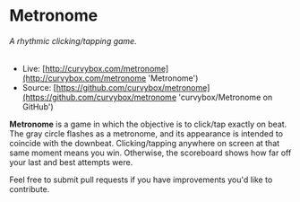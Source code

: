 # Metronome

###### A rhythmic clicking/tapping game.

- Live: [http://curvybox.com/metronome](http://curvybox.com/metronome 'Metronome')
- Source: [https://github.com/curvybox/metronome](https://github.com/curvybox/metronome 'curvybox/Metronome on GitHub')

**Metronome** is a game in which the objective is to click/tap exactly on beat. The gray circle flashes as a metronome, and its appearance is intended to coincide with the downbeat. Clicking/tapping anywhere on screen at that same moment means you win. Otherwise, the scoreboard shows how far off your last and best attempts were.

Feel free to submit pull requests if you have improvements you'd like to contribute.
